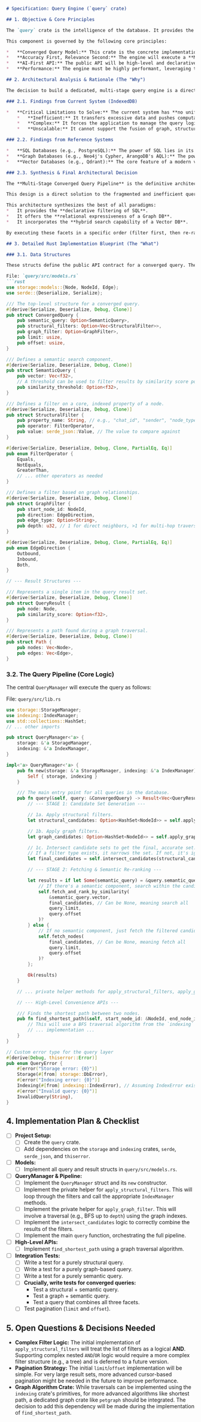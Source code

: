 ```markdown
# Specification: Query Engine (`query` crate)

## 1. Objective & Core Principles

The `query` crate is the intelligence of the database. It provides the high-level, expressive API that the AI agent will use to interact with its memory. This crate's primary responsibility is to translate a multi-faceted query into a series of optimized operations against the `storage` and `indexing` layers, delivering a single, coherent, and relevant result set.

This component is governed by the following core principles:

*   **Converged Query Model:** This crate is the concrete implementation of the Converged Query Model. Its central `query` function is designed to seamlessly fuse **structural filters**, **graph traversals**, and **semantic search** into a single, atomic operation.
*   **Accuracy First, Relevance Second:** The engine will execute a **Multi-Stage Query Pipeline**. It will always prioritize factual and relational accuracy (Stage 1) before re-ranking the accurate results by semantic relevance (Stage 2). This is critical to prevent feeding factually incorrect but semantically similar context to the LLM.
*   **AI-First API:** The public API will be high-level and declarative. It is designed to be intuitive for an AI agent to use, allowing it to ask complex, human-like questions about its memory without needing to write complex, procedural database code.
*   **Performance:** The engine must be highly performant, leveraging the indexes provided by the `indexing` crate to avoid full data scans at all costs.

## 2. Architectural Analysis & Rationale (The "Why")

The decision to build a dedicated, multi-stage query engine is a direct solution to the limitations of the current system and a synthesis of the most powerful concepts from leading database paradigms.

### 2.1. Findings from Current System (IndexedDB)

*   **Critical Limitations to Solve:** The current system has **no unified query engine**. Data retrieval is handled by ad-hoc, procedural functions scattered throughout the application (e.g., `getEdgesByNodeId`, `getAllChats`). A developer (or AI agent) wanting to perform a complex query (e.g., "find messages from user X containing entity Y") would have to manually chain these calls together, fetching large amounts of data into the application layer and filtering it there. This is:
    *   **Inefficient:** It transfers excessive data and pushes computational load onto the client.
    *   **Complex:** It forces the application to manage the query logic.
    *   **Unscalable:** It cannot support the fusion of graph, structural, and semantic queries.

### 2.2. Findings from Reference Systems

*   **SQL Databases (e.g., PostgreSQL):** The power of SQL lies in its declarative `WHERE` clause and the query planner that translates it into an efficient execution plan using indexes. We adopt this principle for our **structural filters**, allowing the user to state *what* they want, not *how* to get it.
*   **Graph Databases (e.g., Neo4j's Cypher, ArangoDB's AQL):** The power of graph query languages is their ability to express complex relationship patterns declaratively. While we are not implementing a full query parser, our **graph filters** are designed to capture the essence of these patterns (e.g., "find nodes connected to X via a 'MENTIONS' edge"), providing the same expressive power through a structured API.
*   **Vector Databases (e.g., Qdrant):** The core feature of a modern vector DB is not just vector search, but **hybrid search**—the ability to pre-filter by metadata *before* performing the vector search. This is the exact pattern our Multi-Stage Query Pipeline implements, ensuring both accuracy and performance.

### 2.3. Synthesis & Final Architectural Decision

The **Multi-Stage Converged Query Pipeline** is the definitive architecture for this crate.

This design is a direct solution to the fragmented and inefficient query patterns of the current system. By creating a single, powerful `query` entry point in Rust, we centralize all query logic and optimization within the high-performance native core.

This architecture synthesizes the best of all paradigms:
*   It provides the **declarative filtering of SQL**.
*   It offers the **relational expressiveness of a Graph DB**.
*   It incorporates the **hybrid search capability of a Vector DB**.

By executing these facets in a specific order (filter first, then re-rank), we create a system that is uniquely suited to the needs of a RAG-powered AI agent, delivering context that is guaranteed to be factually correct and optimally relevant.

## 3. Detailed Rust Implementation Blueprint (The "What")

### 3.1. Data Structures

These structs define the public API contract for a converged query. They are designed to be easily constructed by a client (like the Python wrapper).

File: `query/src/models.rs`
```rust
use storage::models::{Node, NodeId, Edge};
use serde::{Deserialize, Serialize};

/// The top-level structure for a converged query.
#[derive(Serialize, Deserialize, Debug, Clone)]
pub struct ConvergedQuery {
    pub semantic_query: Option<SemanticQuery>,
    pub structural_filters: Option<Vec<StructuralFilter>>,
    pub graph_filter: Option<GraphFilter>,
    pub limit: usize,
    pub offset: usize,
}

/// Defines a semantic search component.
#[derive(Serialize, Deserialize, Debug, Clone)]
pub struct SemanticQuery {
    pub vector: Vec<f32>,
    // A threshold can be used to filter results by similarity score post-ranking.
    pub similarity_threshold: Option<f32>,
}

/// Defines a filter on a core, indexed property of a node.
#[derive(Serialize, Deserialize, Debug, Clone)]
pub struct StructuralFilter {
    pub property_name: String, // e.g., "chat_id", "sender", "node_type"
    pub operator: FilterOperator,
    pub value: serde_json::Value, // The value to compare against
}

#[derive(Serialize, Deserialize, Debug, Clone, PartialEq, Eq)]
pub enum FilterOperator {
    Equals,
    NotEquals,
    GreaterThan,
    // ... other operators as needed
}

/// Defines a filter based on graph relationships.
#[derive(Serialize, Deserialize, Debug, Clone)]
pub struct GraphFilter {
    pub start_node_id: NodeId,
    pub direction: EdgeDirection,
    pub edge_type: Option<String>,
    pub depth: u32, // 1 for direct neighbors, >1 for multi-hop traversal
}

#[derive(Serialize, Deserialize, Debug, Clone, PartialEq, Eq)]
pub enum EdgeDirection {
    Outbound,
    Inbound,
    Both,
}

// --- Result Structures ---

/// Represents a single item in the query result set.
#[derive(Serialize, Deserialize, Debug, Clone)]
pub struct QueryResult {
    pub node: Node,
    pub similarity_score: Option<f32>,
}

/// Represents a path found during a graph traversal.
#[derive(Serialize, Deserialize, Debug, Clone)]
pub struct Path {
    pub nodes: Vec<Node>,
    pub edges: Vec<Edge>,
}
```

### 3.2. The Query Pipeline (Core Logic)

The central `QueryManager` will execute the query as follows:

File: `query/src/lib.rs`
```rust
use storage::StorageManager;
use indexing::IndexManager;
use std::collections::HashSet;
// ... other imports

pub struct QueryManager<'a> {
    storage: &'a StorageManager,
    indexing: &'a IndexManager,
}

impl<'a> QueryManager<'a> {
    pub fn new(storage: &'a StorageManager, indexing: &'a IndexManager) -> Self {
        Self { storage, indexing }
    }

    /// The main entry point for all queries in the database.
    pub fn query(&self, query: &ConvergedQuery) -> Result<Vec<QueryResult>, QueryError> {
        // --- STAGE 1: Candidate Set Generation ---

        // 1a. Apply structural filters.
        let structural_candidates: Option<HashSet<NodeId>> = self.apply_structural_filters(&query.structural_filters)?;

        // 1b. Apply graph filters.
        let graph_candidates: Option<HashSet<NodeId>> = self.apply_graph_filter(&query.graph_filter)?;

        // 1c. Intersect candidate sets to get the final, accurate set.
        // If a filter type exists, it narrows the set. If not, it's ignored.
        let final_candidates = self.intersect_candidates(structural_candidates, graph_candidates);

        // --- STAGE 2: Fetching & Semantic Re-ranking ---

        let results = if let Some(semantic_query) = &query.semantic_query {
            // If there's a semantic component, search within the candidate set and re-rank.
            self.fetch_and_rank_by_similarity(
                &semantic_query.vector,
                final_candidates, // Can be None, meaning search all
                query.limit,
                query.offset
            )?
        } else {
            // If no semantic component, just fetch the filtered candidates.
            self.fetch_nodes(
                final_candidates, // Can be None, meaning fetch all
                query.limit,
                query.offset
            )?
        };

        Ok(results)
    }

    // ... private helper methods for apply_structural_filters, apply_graph_filter, etc. ...

    // --- High-Level Convenience APIs ---

    /// Finds the shortest path between two nodes.
    pub fn find_shortest_path(&self, start_node_id: &NodeId, end_node_id: &NodeId) -> Result<Option<Path>, QueryError> {
        // This will use a BFS traversal algorithm from the `indexing` or a graph crate.
        // ... implementation ...
    }
}

// Custom error type for the query layer
#[derive(Debug, thiserror::Error)]
pub enum QueryError {
    #[error("Storage error: {0}")]
    Storage(#[from] storage::DbError),
    #[error("Indexing error: {0}")]
    Indexing(#[from] indexing::IndexError), // Assuming IndexError exists
    #[error("Invalid query: {0}")]
    InvalidQuery(String),
}
```

## 4. Implementation Plan & Checklist

*   [ ] **Project Setup:**
    *   [ ] Create the `query` crate.
    *   [ ] Add dependencies on the `storage` and `indexing` crates, `serde`, `serde_json`, and `thiserror`.
*   [ ] **Models:**
    *   [ ] Implement all query and result structs in `query/src/models.rs`.
*   [ ] **QueryManager & Pipeline:**
    *   [ ] Implement the `QueryManager` struct and its `new` constructor.
    *   [ ] Implement the private helper for `apply_structural_filters`. This will loop through the filters and call the appropriate `IndexManager` methods.
    *   [ ] Implement the private helper for `apply_graph_filter`. This will involve a traversal (e.g., BFS up to `depth`) using the graph indexes.
    *   [ ] Implement the `intersect_candidates` logic to correctly combine the results of the filters.
    *   [ ] Implement the main `query` function, orchestrating the full pipeline.
*   [ ] **High-Level APIs:**
    *   [ ] Implement `find_shortest_path` using a graph traversal algorithm.
*   [ ] **Integration Tests:**
    *   [ ] Write a test for a purely structural query.
    *   [ ] Write a test for a purely graph-based query.
    *   [ ] Write a test for a purely semantic query.
    *   [ ] **Crucially, write tests for converged queries:**
        *   Test a structural + semantic query.
        *   Test a graph + semantic query.
        *   Test a query that combines all three facets.
    *   [ ] Test pagination (`limit` and `offset`).

## 5. Open Questions & Decisions Needed

*   **Complex Filter Logic:** The initial implementation of `apply_structural_filters` will treat the list of filters as a logical **AND**. Supporting complex nested `AND`/`OR` logic would require a more complex filter structure (e.g., a tree) and is deferred to a future version.
*   **Pagination Strategy:** The initial `limit`/`offset` implementation will be simple. For very large result sets, more advanced cursor-based pagination might be needed in the future to improve performance.
*   **Graph Algorithm Crate:** While traversals can be implemented using the `indexing` crate's primitives, for more advanced algorithms like shortest path, a dedicated graph crate like `petgraph` should be integrated. The decision to add this dependency will be made during the implementation of `find_shortest_path`.
```